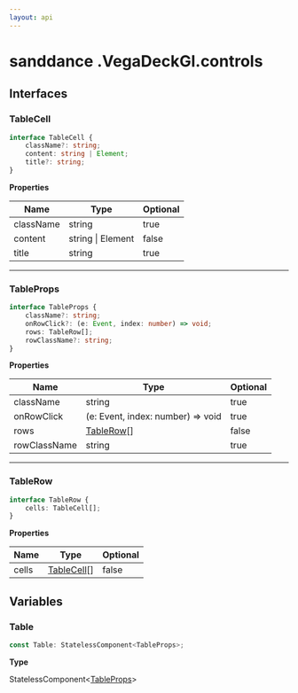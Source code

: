 ```yaml
---
layout: api
---
```


# sanddance .VegaDeckGl.controls

## Interfaces

### TableCell

```typescript
interface TableCell {
    className?: string;
    content: string | Element;
    title?: string;
}
```

**Properties**

| Name      | Type                  | Optional |
| --------- | --------------------- | -------- |
| className | string                | true     |
| content   | string &#124; Element | false    |
| title     | string                | true     |

----------

### TableProps

```typescript
interface TableProps {
    className?: string;
    onRowClick?: (e: Event, index: number) => void;
    rows: TableRow[];
    rowClassName?: string;
}
```

**Properties**

| Name         | Type                                  | Optional |
| ------------ | ------------------------------------- | -------- |
| className    | string                                | true     |
| onRowClick   | (e: Event, index: number) => void     | true     |
| rows         | [TableRow][InterfaceDeclaration-58][] | false    |
| rowClassName | string                                | true     |

----------

### TableRow

```typescript
interface TableRow {
    cells: TableCell[];
}
```

**Properties**

| Name  | Type                                   | Optional |
| ----- | -------------------------------------- | -------- |
| cells | [TableCell][InterfaceDeclaration-56][] | false    |

## Variables

### Table

```typescript
const Table: StatelessComponent<TableProps>;
```

**Type**

StatelessComponent<[TableProps][InterfaceDeclaration-57]>

[NamespaceImport-6]: vegadeckgl.controls#controls
[InterfaceDeclaration-56]: vegadeckgl.controls#tablecell
[InterfaceDeclaration-57]: vegadeckgl.controls#tableprops
[InterfaceDeclaration-58]: vegadeckgl.controls#tablerow
[InterfaceDeclaration-58]: vegadeckgl.controls#tablerow
[InterfaceDeclaration-56]: vegadeckgl.controls#tablecell
[VariableDeclaration-9]: vegadeckgl.controls#table
[InterfaceDeclaration-57]: vegadeckgl.controls#tableprops